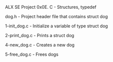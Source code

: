 ALX SE Project 0x0E. C - Structures, typedef

dog.h - Project header file that contains struct dog

1-init_dog.c - Initialize a variable of type struct dog

2-print_dog.c - Prints a struct dog

4-new_dog.c - Creates a new dog

5-free_dog.c - Frees dogs
